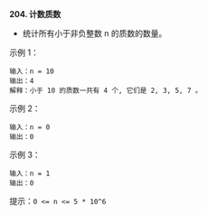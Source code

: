 **204. 计数质数**
- 统计所有小于非负整数 n 的质数的数量。 

示例 1：
```
输入：n = 10
输出：4
解释：小于 10 的质数一共有 4 个, 它们是 2, 3, 5, 7 。
```
示例 2：
```
输入：n = 0
输出：0
```
示例 3：
```
输入：n = 1
输出：0
```

提示：`0 <= n <= 5 * 10^6`
